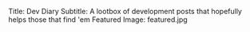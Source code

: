 Title: Dev Diary
Subtitle: A lootbox of development posts that hopefully helps those that find 'em
Featured Image: featured.jpg
